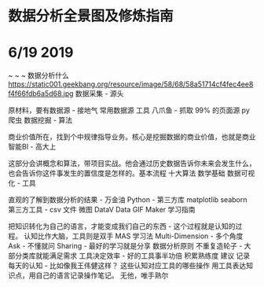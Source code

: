 # 数据分析全景图及修炼指南
# 6/19 2019
~
~
~
数据分析什么
https://static001.geekbang.org/resource/image/58/68/58a51714cf4fec4ee8f4f66fdb6a5d68.jpg
数据采集 - 源头

原材料，要有数据源 - 接地气
常用数据源
工具
八爪鱼 - 抓取 99% 的页面源
py 爬虫
数据挖掘 - 算法

商业价值所在，找到个中规律指导业务。核心是挖掘数据的商业价值，也就是商业智能BI - 高大上​

这部分会讲概念和算法，带项目实战。他会通过历史数据告诉你未来会发生什么，也会告诉你这件事发生的置信度是怎样的。​​​​
基本流程
十大算法
数学基础
数据可视化 - 工具

直观的了解到数据分析的结果 - 万金油
Python - 第三方库
matplotlib
seaborn
第三方工具 - csv 文件
微图
DataV
Data GIF Maker
学习指南

把知识转化为自己的语言，才能变成我们自己的东西 - 这个过程就是认知的过程。
认知比作大脑，工具则是双手​
MAS 学习法
Multi-Dimension - 多个角度
Ask - 不懂就问
Sharing - 最好的学习就是分享
数据分析原则
不重复造轮子 - 大部分类库就能满足需求
工具决定效率 - 好的工具事半功倍
积累熟练度
建议
记录每天的认知 - 比如像我王伟健这样？
这些认知对应工具的哪些操作
用工具表达知识点，用自己的语言记录操作笔记。
无他，唯手熟尔
